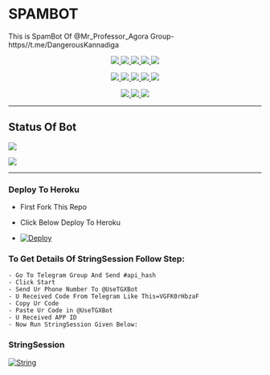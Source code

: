 # SPAMBOT
This is SpamBot Of @Mr_Professor_Agora Group- https//t.me/DangerousKannadiga

<p align="center">
<a href="https://github.com/LEGEND-AI/SPAMBOT" alt="GitHub closed issues"> <img src="https://img.shields.io/github/issues-closed-raw/LEGEND-AI/SPAMBOT?style=flat&logo=github&color=success" /> </a>
<a href="https://github.com/LEGEND-AI/SPAMBOT/graphs/contributors" alt="GitHub contributors"> <img src="https://img.shields.io/github/contributors/LEGEND-AI/SPAMBOT?style=flat&logo=github" /> </a>
<a href="https://github.com/LEGEND-AI/SPAMBOT/network/members" alt="GitHub forks"> <img src="https://img.shields.io/github/forks/LEGEND-AI/SPAMBOT?label=Forks&logo=github" /> </a>
<a href="https://github.com/LEGEND-AI/SPAMBOT" alt="GitHub closed pull requests"> <img src="https://img.shields.io/github/issues-pr-closed-raw/LEGEND-AI/SPAMBOT?color=success" /> </a>
<a href="https://github.com/LEGEND-AI/SPAMBOT" alt="GitHub issues"> <img src="https://img.shields.io/github/issues-raw/LEGEND-AI/SPAMBOT?style=flat&logo=github&color=yellow" /> </a>
</p>
<p align="center">
<a href="https://github.com/LEGEND-AI/SPAMBOT" alt="GitHub release (latest by date including pre-releases)"> <img src="https://img.shields.io/github/v/release/LEGEND-AI/SPAMBOT?include_prereleases?style=flat&logo=github" /> </a>
<a href="https://www.python.org/" alt="made-with-python"> <img src="https://img.shields.io/badge/Made%20with-Python-1f425f.svg?style=flat&logo=python&color=blue" /> </a>
<a href="https://github.com/LEGEND-AI/SPAMBOT" alt="Docker!"> <img src="https://aleen42.github.io/badges/src/docker.svg" /> </a>
<a href="https://github.com/LEGEND-AI/SPAMBOT" alt="GitHub repo size"> <img src="https://img.shields.io/github/repo-size/LEGEND-AI/SPAMBOT" /> </a>
<a href="https://github.com/LEGEND-AI/SPAMBOT/blob/master/LICENSE" alt="GPLv3 license"> <img src="https://img.shields.io/badge/License-GPLv3-blue.svg" /> </a>
</p>
<p align="center">
<a href="https://t.me/Legend_Userbot" alt="Telegram!"> <img src="https://aleen42.github.io/badges/src/telegram.svg" /> </a>
<a href="https://github.com/LEGEND-AI/SPAMBOT/graphs/commit-activity" alt="Maintenance"> <img src="https://img.shields.io/badge/Maintained%3F-yes-green.svg" /> </a>
<a href="https://makeapullrequest.com" alt="PRs Welcome"> <img src="https://img.shields.io/badge/PRs-welcome-brightgreen.svg?style=flat-square" /> </a>
</p>

------------
## Status Of Bot 

<p align="left">
    <a href="https://github.com/LEGEND-AI/SPAMBOT/network/members"><img src="https://img.shields.io/github/forks/LEGEND-AI/SPAMBOT?label=Forks&logoColor=Black&style=social"></a><p align="left"><a href="https://github.com/LEGEND-AI/SPAMBOT/stargazers"><img src="https://img.shields.io/github/stars/LEGEND-AI/SPAMBOT?logoColor=Blue&style=social"></a><p align="left"><a href="https://github.com/LEGEND-AI/SPAMBOT"></a><p align="left"><a href="https://github.com/LEGEND-AI/SPAMBOT?"></a>



------------
<h3> Deploy To Heroku </h3>

- First Fork This Repo

- Click Below Deploy To Heroku

- [![Deploy](https://www.herokucdn.com/deploy/button.svg)](https://heroku.com/deploy)


### To Get Details Of StringSession Follow Step: 

    - Go To Telegram Group And Send #api_hash
    - Click Start
    - Send Ur Phone Number To @UseTGXBot
    - U Received Code From Telegram Like This=VGFK0rHbzaF
    - Copy Ur Code
    - Paste Ur Code in @UseTGXBot
    - U Received APP ID
    - Now Run StringSession Given Below:
   

### StringSession

[![String](https://telegra.ph/file/f13f61a635735dfdf0457.jpg)](https://t.me/ADMSSGENBOT) 
